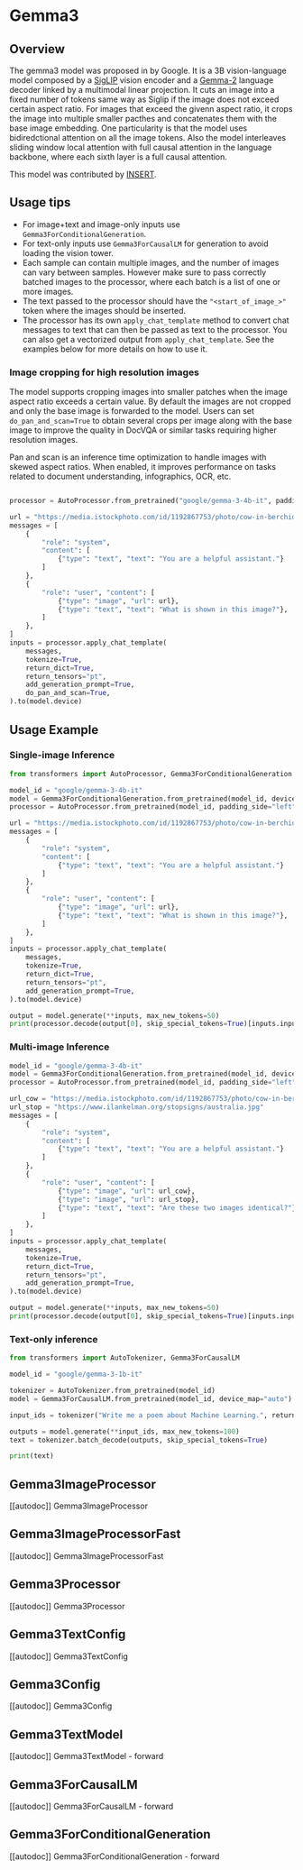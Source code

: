 
<!--Copyright 2025 The HuggingFace Team. All rights reserved.

Licensed under the Apache License, Version 2.0 (the "License"); you may not use this file except in compliance with
the License. You may obtain a copy of the License at

http://www.apache.org/licenses/LICENSE-2.0

Unless required by applicable law or agreed to in writing, software distributed under the License is distributed on
an "AS IS" BASIS, WITHOUT WARRANTIES OR CONDITIONS OF ANY KIND, either express or implied. See the License for the
specific language governing permissions and limitations under the License.

⚠️ Note that this file is in Markdown but contain specific syntax for our doc-builder (similar to MDX) that may not be
rendered properly in your Markdown viewer.

-->

# Gemma3

## Overview

The gemma3 model was proposed in [<INSERT PAPER NAME HERE>](<INSERT PAPER LINK HERE>) by Google. It is a 3B vision-language model composed by a [SigLIP](siglip) vision encoder and a [Gemma-2](gemma_2) language decoder linked by a multimodal linear projection. It cuts an image into a fixed number of tokens same way as Siglip if the image does not exceed certain aspect ratio. For images that exceed the givenn aspect ratio, it crops the image into multiple smaller pacthes and concatenates them with the base image embedding. One particularity is that the model uses bidiredctional attention on all the image tokens. Also the model interleaves sliding window local attention with full causal attention in the language backbone, where each sixth layer is a full causal attention.

This model was contributed by [INSERT](INSERT).


## Usage tips


- For image+text and image-only inputs use `Gemma3ForConditionalGeneration`.
- For text-only inputs use `Gemma3ForCausalLM` for generation to avoid loading the vision tower.
- Each sample can contain multiple images, and the number of images can vary between samples. However make sure to pass correctly batched images to the processor, where each batch is a list of one or more images.
- The text passed to the processor should have the `"<start_of_image_>"` token where the images should be inserted.
- The processor has its own `apply_chat_template` method to convert chat messages to text that can then be passed as text to the processor. You can also get a vectorized output from `apply_chat_template`. See the examples below for more details on how to use it.


### Image cropping for high resolution images

The model supports cropping images into smaller patches when the image aspect ratio exceeds a certain value. By default the images are not cropped and only the base image is forwarded to the model. Users can set `do_pan_and_scan=True` to obtain several crops per image along with the base image to improve the quality in DocVQA or similar tasks requiring higher resolution images.

Pan and scan is an inference time optimization to handle images with skewed aspect ratios. When enabled, it improves performance on tasks related to document understanding, infographics, OCR, etc.

```python

processor = AutoProcessor.from_pretrained("google/gemma-3-4b-it", padding_side="left")

url = "https://media.istockphoto.com/id/1192867753/photo/cow-in-berchida-beach-siniscola.jpg?s=612x612&w=0&k=20&c=v0hjjniwsMNfJSuKWZuIn8pssmD5h5bSN1peBd1CmH4="
messages = [
    {
        "role": "system",
        "content": [
            {"type": "text", "text": "You are a helpful assistant."}
        ]
    },
    {
        "role": "user", "content": [
            {"type": "image", "url": url},
            {"type": "text", "text": "What is shown in this image?"},
        ]
    },
]
inputs = processor.apply_chat_template(
    messages,
    tokenize=True,
    return_dict=True,
    return_tensors="pt",
    add_generation_prompt=True,
    do_pan_and_scan=True,
).to(model.device)

```


## Usage Example

### Single-image Inference

```python
from transformers import AutoProcessor, Gemma3ForConditionalGeneration

model_id = "google/gemma-3-4b-it"
model = Gemma3ForConditionalGeneration.from_pretrained(model_id, device_map="auto")
processor = AutoProcessor.from_pretrained(model_id, padding_side="left")

url = "https://media.istockphoto.com/id/1192867753/photo/cow-in-berchida-beach-siniscola.jpg?s=612x612&w=0&k=20&c=v0hjjniwsMNfJSuKWZuIn8pssmD5h5bSN1peBd1CmH4="
messages = [
    {
        "role": "system",
        "content": [
            {"type": "text", "text": "You are a helpful assistant."}
        ]
    },
    {
        "role": "user", "content": [
            {"type": "image", "url": url},
            {"type": "text", "text": "What is shown in this image?"},
        ]
    },
]
inputs = processor.apply_chat_template(
    messages,
    tokenize=True,
    return_dict=True,
    return_tensors="pt",
    add_generation_prompt=True,
).to(model.device)

output = model.generate(**inputs, max_new_tokens=50)
print(processor.decode(output[0], skip_special_tokens=True)[inputs.input_ids.shape[1]: ])
```

### Multi-image Inference

```python
model_id = "google/gemma-3-4b-it"
model = Gemma3ForConditionalGeneration.from_pretrained(model_id, device_map="auto")
processor = AutoProcessor.from_pretrained(model_id, padding_side="left")

url_cow = "https://media.istockphoto.com/id/1192867753/photo/cow-in-berchida-beach-siniscola.jpg?s=612x612&w=0&k=20&c=v0hjjniwsMNfJSuKWZuIn8pssmD5h5bSN1peBd1CmH4="
url_stop = "https://www.ilankelman.org/stopsigns/australia.jpg"
messages = [
    {
        "role": "system",
        "content": [
            {"type": "text", "text": "You are a helpful assistant."}
        ]
    },
    {
        "role": "user", "content": [
            {"type": "image", "url": url_cow},
            {"type": "image", "url": url_stop},
            {"type": "text", "text": "Are these two images identical?"},
        ]
    },
]
inputs = processor.apply_chat_template(
    messages,
    tokenize=True,
    return_dict=True,
    return_tensors="pt",
    add_generation_prompt=True,
).to(model.device)

output = model.generate(**inputs, max_new_tokens=50)
print(processor.decode(output[0], skip_special_tokens=True)[inputs.input_ids.shape[1]: ])

```

### Text-only inference

```python
from transformers import AutoTokenizer, Gemma3ForCausalLM

model_id = "google/gemma-3-1b-it"

tokenizer = AutoTokenizer.from_pretrained(model_id)
model = Gemma3ForCausalLM.from_pretrained(model_id, device_map="auto")

input_ids = tokenizer("Write me a poem about Machine Learning.", return_tensors="pt").to(model.device)

outputs = model.generate(**input_ids, max_new_tokens=100)
text = tokenizer.batch_decode(outputs, skip_special_tokens=True)

print(text)

```


## Gemma3ImageProcessor

[[autodoc]] Gemma3ImageProcessor

## Gemma3ImageProcessorFast

[[autodoc]] Gemma3ImageProcessorFast

## Gemma3Processor

[[autodoc]] Gemma3Processor

## Gemma3TextConfig

[[autodoc]] Gemma3TextConfig

## Gemma3Config

[[autodoc]] Gemma3Config

## Gemma3TextModel

[[autodoc]] Gemma3TextModel
    - forward

## Gemma3ForCausalLM

[[autodoc]] Gemma3ForCausalLM
    - forward

## Gemma3ForConditionalGeneration

[[autodoc]] Gemma3ForConditionalGeneration
    - forward

